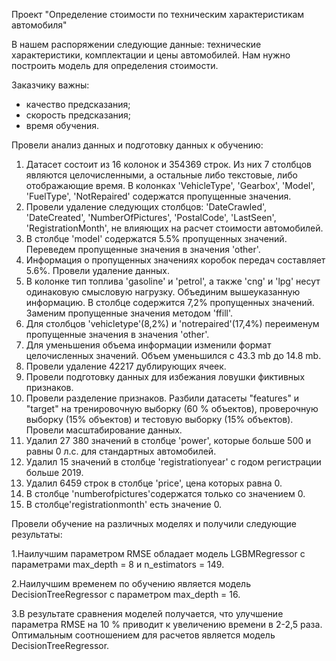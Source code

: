 Проект "Определение стоимости по техническим характеристикам автомобиля" 

В нашем распоряжении следующие данные: технические характеристики, комплектации и цены автомобилей. Нам нужно построить модель для определения стоимости. 

Заказчику важны:

- качество предсказания;
- скорость предсказания;
- время обучения.

Провели анализ данных и подготовку данных к обучению:

1. Датасет состоит из 16 колонок и 354369 строк. Из них 7 столбцов являются целочисленными, а остальные либо текстовые, либо отображающие время. В колонках 'VehicleType', 'Gearbox', 'Model', 'FuelType', 'NotRepaired' содержатся пропущенные значения.
2. Провели удаление следующих столбцов: 'DateCrawled', 'DateCreated', 'NumberOfPictures', 'PostalCode', 'LastSeen', 'RegistrationMonth', не влияющих на расчет стоимости автомобилей.
3. В столбце 'model' содержатся 5.5% пропущенных значений. Переведем пропущенные значения в значения 'other'.
4. Информация о пропущенных значениях коробок передач составляет 5.6%. Провели удаление данных.
5. В колонке тип топлива 'gasoline' и 'petrol', а также 'cng' и 'lpg' несут одинаковую смысловую нагрузку. Объединим вышеуказанную информацию. В столбце содержится 7,2% пропущенных значений. Заменим пропущенные значения методом 'ffill'. 
6. Для столбцов 'vehicletype'(8,2%) и 'notrepaired'(17,4%) переименум пропущенные значения в значения 'other'.
7. Для уменьшения объема информации изменили формат целочисленных значений. Объем уменьшился с 43.3 mb до 14.8 mb.
8. Провели удаление 42217 дублирующих ячеек.
9. Провели подготовку данных для избежания ловушки фиктивных признаков.
10. Провели разделение признаков. Разбили датасеты "features" и "target" на тренировочную выборку (60 % объектов), проверочную выборку (15% объектов) и тестовую выборку (15% объектов). Провели масштабирование данных.
11. Удалил 27 380 значений в столбце 'power', которые больше 500 и равны 0 л.с. для стандартных автомобилей.
12. Удалил 15 значений в столбце 'registrationyear' с годом регистрации больше 2019.
13. Удалил 6459 строк в столбце 'price', цена которых равна 0.
14. В столбце 'numberofpictures'содержатся только со значением 0.
15. В столбце'registrationmonth' есть значение 0.

Провели обучение на различных моделях и получили следующие результаты:

1.Наилучшим параметром RMSE обладает модель LGBMRegressor с параметрами max_depth = 8 и n_estimators = 149.

2.Наилучшим временем по обучению является модель DecisionTreeRegressor с параметром max_depth = 16.

3.В результате сравнения моделей получается, что улучшение параметра RMSE на 10 % приводит к увеличению времени в 2-2,5 раза. Оптимальным соотношением для расчетов является модель DecisionTreeRegressor.

